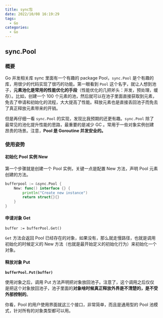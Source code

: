 ```yaml
---
title: sync包
date: 2022/10/08 16:19:29
tags:
  - Go
categories:
  - Go
---
```




## sync.Pool



###  概要

Go 并发相关库 sync 里面有一个有趣的 package Pool，`sync.Pool` 是个有趣的库，用很少的代码实现了很巧的功能。第一眼看到 `Pool` 这个名字，就让人想到池子，**元素池化是常用的性能优化的手段**（性能优化的几把斧头：并发，预处理，缓存）。比如，创建一个 100 个元素的池，然后就可以在池子里面直接获取到元素，免去了申请和初始化的流程，大大提高了性能。释放元素也是直接丢回池子而免去了真正释放元素带来的开销。

但是再仔细一看 `sync.Pool` 的实现，发现比我预期的还更有趣。`sync.Pool` 除了最常见的池化提升性能的思路，最重要的是减少 GC 。常用于一些对象实例创建昂贵的场景。注意，**Pool 是 Goroutine 并发安全的。**



### 使用姿势

#### **初始化 Pool 实例 New**

第一个步骤就是创建一个 Pool 实例，关键一点是配置 New 方法，声明 Pool 元素创建的方法。

```go
bufferpool := &sync.Pool {
    New: func() interface {} {
        println("Create new instance")
        return struct{}{}
    }
}
```



#### **申请对象 Get**

`buffer := bufferPool.Get()`

`Get` 方法会返回 Pool 已经存在的对象，如果没有，那么就走慢路径，也就是调用初始化的时候定义的 New 方法（也就是最开始定义的初始化行为）来初始化一个对象。



#### **释放对象 Put**

**`bufferPool.Put(buffer)`**

使用对象之后，调用 Put 方法声明把对象放回池子。注意了，这个调用之后仅仅是把这个对象放回池子，池子里面的**对象啥时候真正释放外界是不清楚的，是不受外部控制的**。

你看，Pool 的用户使用界面就这三个接口，非常简单，而且是通用型的 Pool 池模式，针对所有的对象类型都可以用。